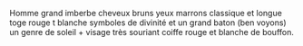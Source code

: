 
Homme grand imberbe
cheveux bruns yeux marrons classique et longue toge rouge t blanche
symboles de divinité et un grand baton (ben voyons) un genre de soleil + visage très souriant
coiffe rouge et blanche de bouffon.

